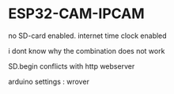 # ESP32-CAM-IPCAM

no SD-card enabled.
internet time clock enabled

i dont know why the combination does not work

SD.begin conflicts with http webserver

arduino settings : 
wrover    
